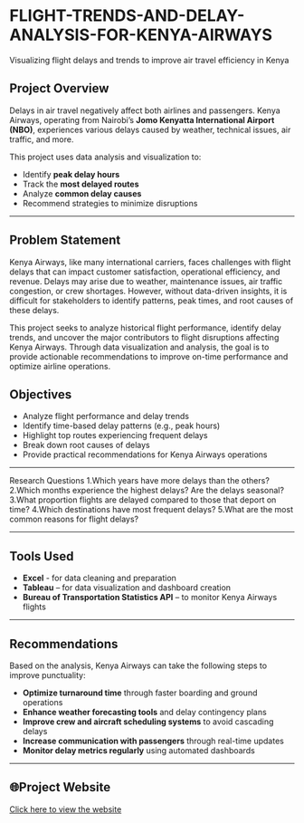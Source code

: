 # FLIGHT-TRENDS-AND-DELAY-ANALYSIS-FOR-KENYA-AIRWAYS
Visualizing flight delays and trends to improve air travel efficiency in Kenya

##  Project Overview

Delays in air travel negatively affect both airlines and passengers. Kenya Airways, operating from Nairobi’s **Jomo Kenyatta International Airport (NBO)**, experiences various delays caused by weather, technical issues, air traffic, and more. 

This project uses data analysis and visualization to:

- Identify **peak delay hours**
- Track the **most delayed routes**
- Analyze **common delay causes**
- Recommend strategies to minimize disruptions

---

 ##  Problem Statement
Kenya Airways, like many international carriers, faces challenges with flight delays that can impact customer satisfaction, operational efficiency, and revenue. Delays may arise due to weather, maintenance issues, air traffic congestion, or crew shortages. However, without data-driven insights, it is difficult for stakeholders to identify patterns, peak times, and root causes of these delays.

This project seeks to analyze historical flight performance, identify delay trends, and uncover the major contributors to flight disruptions affecting Kenya Airways. Through data visualization and analysis, the goal is to provide actionable recommendations to improve on-time performance and optimize airline operations.

##  Objectives

-  Analyze flight performance and delay trends
-  Identify time-based delay patterns (e.g., peak hours)
-  Highlight top routes experiencing frequent delays
-  Break down root causes of delays
-  Provide practical recommendations for Kenya Airways operations

---

 Research Questions 
1.Which years have more delays than the others?
2.Which months experience the highest delays? Are the delays seasonal?
3.What proportion flights are delayed compared to those that deport on time?
4.Which destinations have most frequent delays?
5.What are the most common reasons for flight delays?



---

##  Tools Used
- **Excel** - for data cleaning and preparation
- **Tableau** – for data visualization and dashboard creation      
- **Bureau of Transportation Statistics API** – to monitor Kenya Airways flights  
    

---

##  Recommendations

Based on the analysis, Kenya Airways can take the following steps to improve punctuality:

-  **Optimize turnaround time** through faster boarding and ground operations    
-  **Enhance weather forecasting tools** and delay contingency plans  
-  **Improve crew and aircraft scheduling systems** to avoid cascading delays  
-  **Increase communication with passengers** through real-time updates  
-  **Monitor delay metrics regularly** using automated dashboards

---

## 🌐Project Website

[Click here to view the website](https://sites.google.com/view/kenya-airways-delay-insights/delay-causes)
